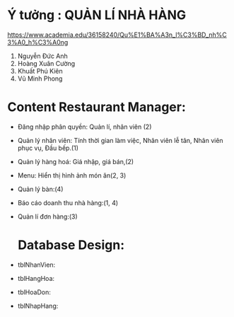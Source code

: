 # Ý tưởng : QUẢN LÍ NHÀ HÀNG
https://www.academia.edu/36158240/Qu%E1%BA%A3n_l%C3%BD_nh%C3%A0_h%C3%A0ng
  1. Nguyễn Đức Anh   
  2. Hoàng Xuân Cường 
  3. Khuất Phú Kiên 
  4. Vũ Minh Phong
# Content Restaurant Manager:
- Đăng nhập phân quyền: Quản lí, nhân viên (2)
- Quản lý nhân viên: Tính thời gian làm việc, Nhân viên lễ tân, Nhân viên phục vụ, Đầu bếp.(1)
- Quản lý hàng hoá: Giá nhập, giá bán,(2)
- Menu: Hiển thị hình ảnh món ăn(2, 3)
- Quản lý bàn:(4)
- Báo cáo doanh thu nhà hàng:(1, 4)
- Quản lí đơn hàng:(3)

  # Database Design:
- tblNhanVien:
- tblHangHoa:
- tblHoaDon:
- tblNhapHang:

